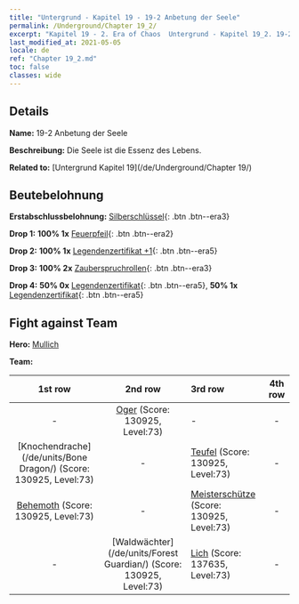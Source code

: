 ```yaml
---
title: "Untergrund - Kapitel 19 - 19-2 Anbetung der Seele"
permalink: /Underground/Chapter 19_2/
excerpt: "Kapitel 19 - 2. Era of Chaos  Untergrund - Kapitel 19_2. 19-2 Anbetung der Seele"
last_modified_at: 2021-05-05
locale: de
ref: "Chapter 19_2.md"
toc: false
classes: wide
---
```


## Details

 **Name:** 19-2 Anbetung der Seele

 **Beschreibung:** Die Seele ist die Essenz des Lebens.

 **Related to:** [Untergrund Kapitel 19](/de/Underground/Chapter 19/)

## Beutebelohnung

 **Erstabschlussbelohnung:** [Silberschlüssel](/ItemsDE/con_693/){: .btn .btn--era3}

 **Drop 1:** **100% 1x** [Feuerpfeil](/ItemsDE/her_413/){: .btn .btn--era2}

 **Drop 2:** **100% 1x** [Legendenzertifikat +1](/ItemsDE/mat_74/){: .btn .btn--era5}

 **Drop 3:** **100% 2x** [Zauberspruchrollen](/ItemsDE/con_694/){: .btn .btn--era3}

 **Drop 4:** **50% 0x** [Legendenzertifikat](/ItemsDE/mat_67/){: .btn .btn--era5}, **50% 1x** [Legendenzertifikat](/ItemsDE/mat_67/){: .btn .btn--era5}


## Fight against Team
 **Hero:** [Mullich](/de/heroes/Mullich/)

 **Team:**


  | 1st row | 2nd row | 3rd row | 4th row |
  |:----:|:----:|:----|:----:|
  | - | [Oger](/de/units/Ogre/) (Score: 130925, Level:73)  | - | - |
  | [Knochendrache](/de/units/Bone Dragon/) (Score: 130925, Level:73)  | - | [Teufel](/de/units/Devil/) (Score: 130925, Level:73)  | - |
  | [Behemoth](/de/units/Behemoth/) (Score: 130925, Level:73)  | - | [Meisterschütze](/de/units/Sharpshooter/) (Score: 130925, Level:73)  | - |
  | - | [Waldwächter](/de/units/Forest Guardian/) (Score: 130925, Level:73)  | [Lich](/de/units/Lich/) (Score: 137635, Level:73)  | - |


